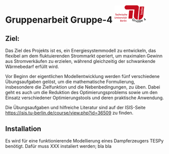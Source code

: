 <h1>Gruppenarbeit Gruppe-4 <img src="images/Logo Gruppe 4.png" width="100"></h1>

## Ziel:
Das Ziel des Projekts ist es, ein Energiesystemmodell zu entwickeln, das flexibel am dem fluktuierenden Strommarkt operiert, um maximalen Gewinn aus Stromverkäufen zu erzielen, während gleichzeitig der schwankende Wärmebedarf erfüllt wird.

Vor Beginn der eigentlichen Modellentwicklung werden fünf verschiedene Übungsaufgaben gelöst, um die mathematische Formulierung, insbesondere die Zielfunktion und die Nebenbedingungen, zu üben. Dabei geht es auch um die Reduktion des Optimierungsproblems sowie um den Einsatz verschiedener Optimierungstools und deren praktische Anwendung.

Die Übungsaufgaben und hilfreiche Literatur sind auf der ISIS-Seite https://isis.tu-berlin.de/course/view.php?id=36509 zu finden.

## Installation
Es wird für eine funktionierende Modellierung eines Dampferzeugers TESPy benötigt. Dafür muss XXX instaliert werden; bla bla 
